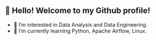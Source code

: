## 👋 Hello! Welcome to my Github profile!
- 👀 I’m interested in Data Analysis and Data Engineering.
- 🌱 I’m currently learning Python, Apache Airflow, Linux.
